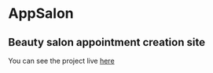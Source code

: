 # AppSalon

## Beauty salon appointment creation site

You can see the project live <a href="https://appsalon-codepachi.000webhostapp.com/">here</a>
